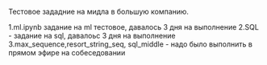 Тестовое зададние на мидла в большую компанию.


1.ml.ipynb задание на ml тестовое, давалось 3 дня на выполнение
2.SQL - задание на sql, давалоьс 3 дня на выполнение
3.max_sequence,resort_string_seq, sql_middle - надо было выполнить в прямом эфире на собеседовании
